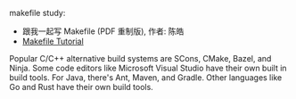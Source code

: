 makefile study:

- 跟我一起写 Makefile (PDF 重制版), 作者: 陈皓
- [Makefile Tutorial](https://makefiletutorial.com/)


Popular C/C++ alternative build systems are SCons, CMake, Bazel, and Ninja. Some code editors like Microsoft Visual Studio have their own built in build tools. For Java, there's Ant, Maven, and Gradle. Other languages like Go and Rust have their own build tools.



